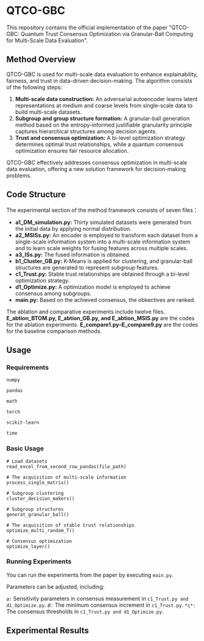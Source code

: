 # QTCO-GBC
This repository contains the official implementation of the paper "QTCO-GBC: Quantum Trust Consensus Optimization via Granular-Ball Computing for Multi-Scale Data Evaluation". 

## Method Overview
QTCO-GBC is used for multi-scale data evaluation to enhance explainability, fairness, and trust in data-driven decision-making. The algorithm consists of the following steps:

1. **Multi-scale data construction:** An adversarial autoencoder learns latent representations at medium and coarse levels from single-scale data to build multi-scale datasets.
2. **Subgroup and group structure formation:** A granular-ball generation method based on the entropy-informed justifiable granularity principle captures hierarchical structures among decision agents.
3. **Trust and consensus optimization:** A bi-level optimization strategy determines optimal trust relationships, while a quantum consensus optimization ensures fair resource allocation.

QTCO-GBC effectively addresses consensus optimization in multi-scale data evaluation, offering a new solution framework for decision-making problems.

## Code Structure
The experimental section of the method framework consists of seven files：

* **a1_DM_simulation.py:** Thirty simulated datasets were generated from the initial data by applying normal distribution.
* **a2_MSISs.py:** An encoder is employed to transform each dataset from a single-scale information system into a multi-scale information system and to learn scale weights for fusing features across multiple scales.
* **a3_ISs.py:** The fused information is obtained.
* **b1_Cluster_GB.py:** K-Means is applied for clustering, and granular-ball structures are generated to represent subgroup features.
* **c1_Trust.py:** Stable trust relationships are obtained through a bi-level optimization strategy.
* **d1_Optimize.py:** A optimization model is employed to achieve consensus among subgroups.
* **main.py:** Based on the achieved consensus, the obkectives are ranked.
  
The ablation and comparative experiments include twelve files. **E_abtion_BTOM.py, E_abtion_GB.py, and E_abtion_MSIS.py** are the codes for the ablation experiments. **E_compare1.py–E_compare9.py** are the codes for the baseline comparison methods.

## Usage
### Requirements
```
numpy 

pandas

math

torch

scikit-learn 

time
```

### Basic Usage

```
# Load datasets
read_excel_from_second_row_pandas(file_path)

# The acquisition of multi-scale information
process_single_matrix()

# Subgroup clustering
cluster_decision_makers()

# Subgroup structures
generat_granular_ball()

# The acquisition of stable trust relationships
optimize_multi_random_T()

# Consensus optimization
optimize_layer()
```

### Running Experiments
You can run the experiments from the paper by executing `main.py`.

Parameters can be adjusted, including:

`𝛼:` Sensitivity parameters in consensus measurement in `c1_Trust.py and d1_Optimize.py`.
`𝐵:` The minimum consensus increment in `c1_Trust.py`.
`*ς*:` The consensus thresholds in `c1_Trust.py and d1_Optimize.py`.

## Experimental Results
